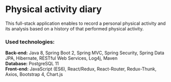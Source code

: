 # Physical activity diary
This full-stack application enables to record a personal physical activity and its analysis based on a history of that performed physical activity. 

### Used technologies: 
**Back-end:** Java 8, Spring Boot 2, Spring MVC, Spring Security, Spring Data JPA, Hibernate, RESTful Web Services, Log4j, Maven  
**Database:** PostgreSQL 11 \
**Front-end:** JavaScript (ES6), React/Redux, React-Router, Redux-Thunk, Axios, Bootstrap 4, Chart.js

